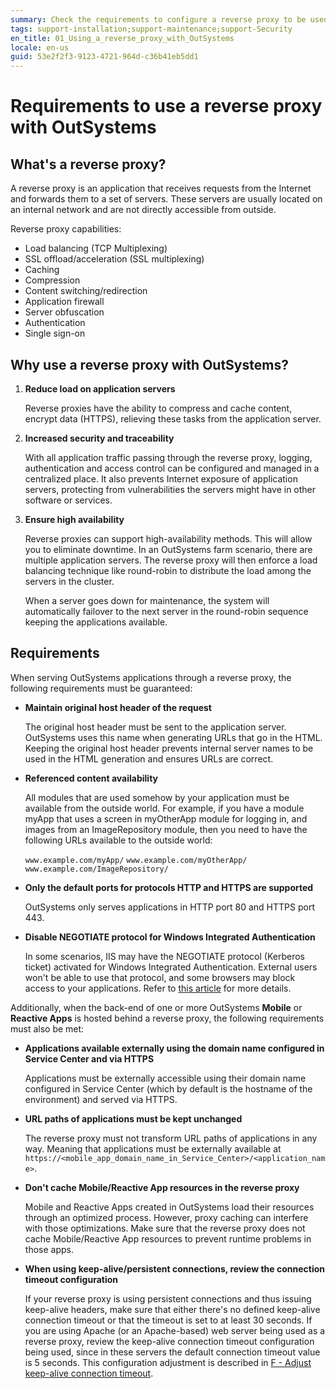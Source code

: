```yaml
---
summary: Check the requirements to configure a reverse proxy to be used with OutSystems.
tags: support-installation;support-maintenance;support-Security
en_title: 01_Using_a_reverse_proxy_with_OutSystems
locale: en-us
guid: 53e2f2f3-9123-4721-964d-c36b41eb5dd1
---
```


# Requirements to use a reverse proxy with OutSystems

## What's a reverse proxy?

A reverse proxy is an application that receives requests from the Internet and forwards them to a set of servers. These servers are usually located on an internal network and are not directly accessible from outside.

Reverse proxy capabilities:

* Load balancing (TCP Multiplexing)
* SSL offload/acceleration (SSL multiplexing)
* Caching
* Compression
* Content switching/redirection
* Application firewall
* Server obfuscation
* Authentication
* Single sign-on


## Why use a reverse proxy with OutSystems?

1. **Reduce load on application servers**

    Reverse proxies have the ability to compress and cache content, encrypt data (HTTPS), relieving these tasks from the application server.
 
1. **Increased security and traceability**

    With all application traffic passing through the reverse proxy, logging, authentication and access control can be configured and managed in a centralized place. It also prevents Internet exposure of application servers, protecting from vulnerabilities the servers might have in other software or services.
 
1. **Ensure high availability**

    Reverse proxies can support high-availability methods. This will allow you to eliminate downtime. In an OutSystems farm scenario, there are multiple application servers. The reverse proxy will then enforce a load balancing technique like round-robin to distribute the load among the servers in the cluster.

    When a server goes down for maintenance, the system will automatically failover to the next server in the round-robin sequence keeping the applications available.


## Requirements

When serving OutSystems applications through a reverse proxy, the following requirements must be guaranteed:

* **Maintain original host header of the request**

    The original host header must be sent to the application server. OutSystems uses this name when generating URLs that go in the HTML. Keeping the original host header prevents internal server names to be used in the HTML generation and ensures URLs are correct.

* **Referenced content availability**

    All modules that are used somehow by your application must be available from the outside world. For example, if you have a module myApp that uses a screen in myOtherApp module for logging in, and images from an ImageRepository module, then you need to have the following URLs available to the outside world:
    
    `www.example.com/myApp/`
    `www.example.com/myOtherApp/`
    `www.example.com/ImageRepository/`

* **Only the default ports for protocols HTTP and HTTPS are supported**

    OutSystems only serves applications in HTTP port 80 and HTTPS port 443.

* **Disable NEGOTIATE protocol for Windows Integrated Authentication**

    In some scenarios, IIS may have the NEGOTIATE protocol (Kerberos ticket) activated for Windows Integrated Authentication. External users won't be able to use that protocol, and some browsers may block access to your applications. Refer to [this article](https://success.outsystems.com/Support/Enterprise_Customers/Troubleshooting/Issues_logging_in_with_Integrated_Authentication_in_Internet_Explorer_or_Edge) for more details.


Additionally, when the back-end of one or more OutSystems **Mobile** or **Reactive Apps** is hosted behind a reverse proxy, the following requirements must also be met:

* **Applications available externally using the domain name configured in Service Center and via HTTPS**
    
    Applications must be externally accessible using their domain name configured in Service Center (which by default is the hostname of the environment) and served via HTTPS.

* **URL paths of applications must be kept unchanged**

    The reverse proxy must not transform URL paths of applications in any way. Meaning that applications must be externally available at `https://<mobile_app_domain_name_in_Service_Center>/<application_name>`.

* **Don't cache Mobile/Reactive App resources in the reverse proxy**
    
    Mobile and Reactive Apps created in OutSystems load their resources through an optimized process. However, proxy caching can interfere with those optimizations. Make sure that the reverse proxy does not cache Mobile/Reactive App resources to prevent runtime problems in those apps.

* **When using keep-alive/persistent connections, review the connection timeout configuration**

    If your reverse proxy is using persistent connections and thus issuing keep-alive headers, make sure that either there's no defined keep-alive connection timeout or that the timeout is set to at least 30 seconds. If you are using Apache (or an Apache-based) web server being used as a reverse proxy, review the keep-alive connection timeout configuration being used, since in these servers the default connection timeout value is 5 seconds. This configuration adjustment is described in [F - Adjust keep-alive connection timeout](../reverse-proxy/reverse-proxy-config.md#f---adjust-keep-alive-connection-timeout--f).

